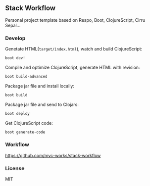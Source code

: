
Stack Workflow
----

Personal project template based on Respo, Boot, ClojureScript, Cirru Sepal...

### Develop

Genetate HTML(`target/index.html`), watch and build ClojureScript:

```bash
boot dev!
```

Compile and optimize ClojureScript, generate HTML with revision:

```bash
boot build-advanced
```

Package jar file and install locally:

```bash
boot build
```

Package jar file and send to Clojars:

```bash
boot deploy
```

Get ClojureScript code:

```bash
boot generate-code
```

### Workflow

https://github.com/mvc-works/stack-workflow

### License

MIT
